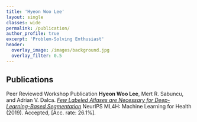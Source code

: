 ```yaml
---
title: 'Hyeon Woo Lee'
layout: single
classes: wide
permalink: /publication/
author_profile: true
excerpt: 'Problem-Solving Enthusiast'
header:
  overlay_image: /images/background.jpg
  overlay_filter: 0.5
---
```


## Publications
Peer Reviewed Workshop Publication
**Hyeon Woo Lee**, Mert R. Sabuncu, and Adrian V. Dalca.
*[Few Labeled Atlases are Necessary for Deep-Learning-Based Segmentation](https://arxiv.org/abs/1908.04466)*
NeurIPS ML4H: Machine Learning for Health (2019). Accepted, [Acc. rate: 26.1%].